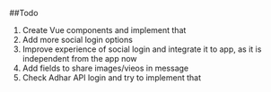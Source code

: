 ##Todo

1. Create Vue components and implement that
2. Add more social login options
3. Improve experience of social login and integrate it to app, as it is independent from the app now
4. Add fields to share images/vieos in message
5. Check Adhar API login and try to implement that
